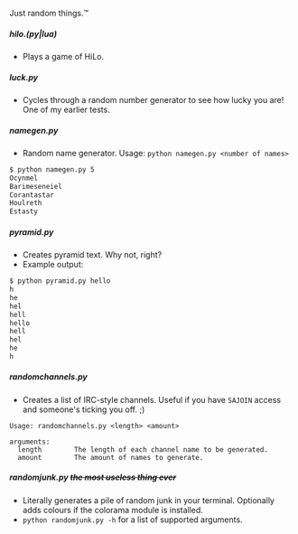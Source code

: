 Just random things.&trade;

##### hilo.(py|lua)
- Plays a game of HiLo.

##### luck.py
- Cycles through a random number generator to see how lucky you are! One of my earlier tests.

##### namegen.py
- Random name generator. Usage: `python namegen.py <number of names>`
```bash
$ python namegen.py 5
Ocynmel
Barimeseneiel
Corantastar
Houlreth
Estasty
```

##### pyramid.py
- Creates pyramid text. Why not, right?
- Example output:
```bash
$ python pyramid.py hello
h
he
hel
hell
hello
hell
hel
he
h
```

##### randomchannels.py
- Creates a list of IRC-style channels. Useful if you have `SAJOIN` access and someone's ticking you off. ;)
```
Usage: randomchannels.py <length> <amount>

arguments:
  length        The length of each channel name to be generated.
  amount        The amount of names to generate.
```

##### randomjunk.py ~~the most useless thing ever~~
- Literally generates a pile of random junk in your terminal. Optionally adds colours if the colorama module is installed.
- `python randomjunk.py -h` for a list of supported arguments.
